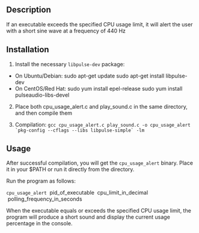## Description
If an executable exceeds the specified CPU usage limit, it will alert the user with a short sine wave at a frequency of 440 Hz

## Installation
1. Install the necessary `libpulse-dev` package:
* On Ubuntu/Debian:
    sudo apt-get update
    sudo apt-get install libpulse-dev
* On CentOS/Red Hat:
    sudo yum install epel-release
    sudo yum install pulseaudio-libs-devel

2. Place both cpu_usage_alert.c and play_sound.c in the same directory, and then compile them

3. Compilation:
    ``gcc cpu_usage_alert.c play_sound.c -o cpu_usage_alert `pkg-config --cflags --libs libpulse-simple` -lm``

## Usage
After successful compilation, you will get the `cpu_usage_alert` binary.
Place it in your $PATH or run it directly from the directory.

Run the program as follows:

`cpu_usage_alert` &nbsp;pid_of_executable &nbsp;cpu_limit_in_decimal &nbsp;polling_frequency_in_seconds

When the executable equals or exceeds the specified CPU usage limit, the program will produce a short sound and display the current usage percentage in the console.
